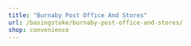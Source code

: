 ```yaml
---
title: "Burnaby Post Office And Stores"
url: /basingstoke/burnaby-post-office-and-stores/
shop: convenience
---
```

